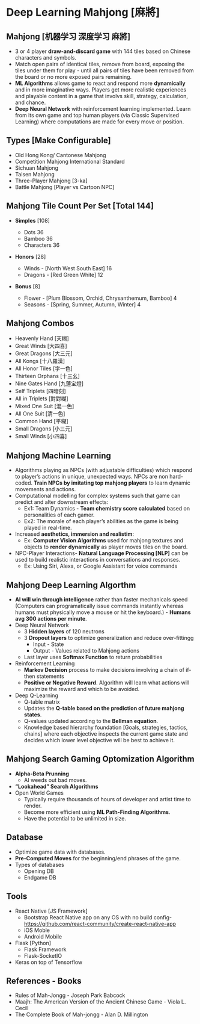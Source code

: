 # Deep Learning Mahjong [麻將]

## Mahjong [机器学习 深度学习 麻將] 
* 3 or 4 player **draw-and-discard game** with 144 tiles based on Chinese characters and symbols.
* Match open pairs of identical tiles, remove from board, exposing the tiles under them for play - until all pairs of tiles have been removed from the board or no more exposed pairs remaining.
* **ML Algorithms** allows game to react and respond more **dynamically** and in more imaginative ways. Players get more realistic experiences and playable content in a game that involvs skill, strategy, calculation, and chance.
* **Deep Neural Network** with reinforcement learning implemented. Learn from its own game and top human players (via Classic Supervised Learning) where computations are made for every move or position.


## Types [Make Configurable]
* Old Hong Kong/ Cantonese Mahjong
* Competition Mahjong International Standard
* Sichuan Mahjong
* Taisen Mahjong
* Three-Player Mahjong [3-ka]
* Battle Mahjong [Player vs Cartoon NPC]


## Mahjong Tile Count Per Set [Total 144]
* **Simples** [108]
    * Dots 36
    * Bamboo 36
    * Characters 36

* **Honors** [28]
    * Winds - [North West South East] 16
    * Dragons - [Red Green White] 12

* **Bonus** [8]
    * Flower - [Plum Blossom, Orchid, Chrysanthemum, Bamboo] 4
    * Seasons - [Spring, Summer, Autumn, Winter] 4


## Mahjong Combos 
* Heavenly Hand [天糊]
* Great Winds [大四喜]
* Great Dragons [大三元]
* All Kongs [十八羅漢]
* All Honor Tiles [字一色]
* Thirteen Orphans [十三幺]
* Nine Gates Hand [九蓮宝燈]
* Self Triplets [四暗刻]
* All in Triplets [對對糊]
* Mixed One Suit [混一色]
* All One Suit [清一色]
* Common Hand [平糊]
* Small Dragons [小三元]
* Small Winds [小四喜]


## Mahjong Machine Learning  
* Algorithms playing as NPCs (with adjustable difficulties) which respond to player’s actions in unique, unexpected ways. NPCs are non hard-coded. **Train NPCs by imitating top mahjong players** to learn dynamic movements and actions.
* Computational modelling for complex systems such that game can predict and alter downstream effects:
   * Ex1: Team Dynamics - **Team chemistry score calculated** based on personalities of each gamer. 
   * Ex2: The morale of each player’s abilities as the game is being played in real-time.
* Increased **aesthetics, immersion and realistim**:
   * Ex: **Computer Vision Algorithms** used for mahjong textures and objects to **render dynamically** as player moves tiles on the board.
* NPC-Player Interactions- **Natural Language Processing [NLP]** can be used to build realistic interactions in conversations and responses. 
   * Ex: Using Siri, Alexa, or Google Assistant for voice commands 


## Mahjong Deep Learning Algorthm
* **AI will win through intelligence** rather than faster mechanicals speed (Computers can programatically issue commands instantly whereas humans must physically move a mouse or hit the keyboard.) - **Humans avg 300 actions per minute**.
* Deep Neural Network
   * 3 **Hidden layers** of 120 neutrons 
   * 3 **Dropout layers** to optimize generalization and reduce over-fittingg 
      * Input - State
      * Output - Values related to Mahjong actions
   * Last layer uses **Softmax Function** to return probabilities 
* Reinforcement Learning
   * **Markov Decision** process to make decisions involving a chain of if-then statements 
   * **Positive or Negative Reward**. Algorithm will learn what actions will maximize the reward and which to be avoided.
* Deep Q-Learning
   * Q-table matrix
   * Updates the **Q-table based on the prediction of future mahjong states**.
   * Q-values updated according to the **Bellman equation**.
   * Knowledge based hierarchy foundation [Goals, strategies, tactics, chains] where each objective inspects the current game state and decides which lower level objective will be best to achieve it. 
   

## Mahjong Search Gaming Optomization Algorithm
* **Alpha-Beta Prunning**
   * AI weeds out bad moves.
* **“Lookahead” Search Algorithms**
* Open World Games 
   * Typically require thousands of hours of developer and artist time to render.
   * Become more efficient using **ML Path-Finding Algorithms**.
   * Have the potential to be unlimited in size.


## Database
* Optimize game data with databases.
* **Pre-Computed Moves** for the beginning/end phrases of the game.
* Types of databases
   * Opening DB
   * Endgame DB 


## Tools
* React Native [JS Framework]
   * Bootstrap React Native app on any OS with no build config- https://github.com/react-community/create-react-native-app
   * iOS Moble
   * Android Mobile
* Flask [Python]
   * Flask Framework
   * Flask-SocketIO
* Keras on top of Tensorflow


## References - Books
* Rules of Mah-Jongg - Joseph Park Babcock
* Maajh: The American Version of the Ancient Chinese Game - Viola L. Cecil
* The Complete Book of Mah-jongg - Alan D. Millington
